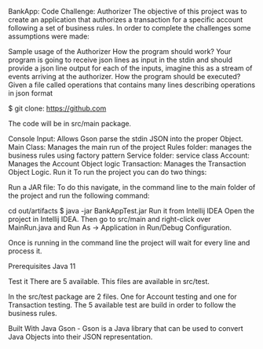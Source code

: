 BankApp: Code Challenge: Authorizer
The objective of this project was to create an application that authorizes a transaction for a specific account following a set of business rules.
In order to complete the challenges some assumptions were made:

Sample usage of the Authorizer
How the program should work?
Your program is going to receive json lines as input in the stdin and should provide
a json line output for each of the inputs, imagine this as a stream of events arriving at the
authorizer.
How the program should be executed?
Given a file called operations that contains many lines describing operations in json format 


$ git clone:  https://github.com

The code will be in src/main package.

Console Input: Allows Gson parse the stdin JSON into the proper Object.
Main Class: Manages the main run of the project
Rules folder: manages the business rules using factory pattern
Service folder: service class
Account: Manages the Account Object logic
Transaction: Manages the Transaction Object Logic.
Run it
To run the project you can do two things:

Run a JAR file:
To do this navigate, in the command line
to the main folder of the project and run the following command:

cd out/artifacts
$ java -jar BankAppTest.jar
Run it from Intellij IDEA
Open the project in Intellij IDEA. 
Then go to src/main and right-click over MainRun.java and Run As -> Application in Run/Debug Configuration.

Once is running in the command line the project will wait for every line and process it.

Prerequisites 
Java 11


Test it
There are 5 available. This files are available in src/test. 

In the src/test package are 2 files. One for Account testing and one for Transaction testing. 
The 5 available test are build in order to follow the business rules.

Built With
Java
Gson - Gson is a Java library that can be used to convert Java Objects into their JSON representation.